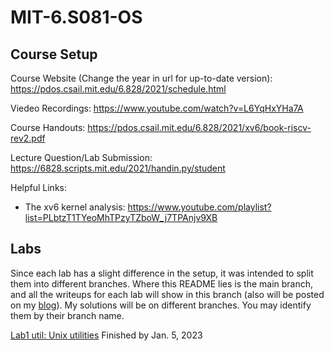 # MIT-6.S081-OS

## Course Setup

Course Website (Change the year in url for up-to-date version): https://pdos.csail.mit.edu/6.828/2021/schedule.html

Viedeo Recordings: https://www.youtube.com/watch?v=L6YqHxYHa7A

Course Handouts: https://pdos.csail.mit.edu/6.828/2021/xv6/book-riscv-rev2.pdf

Lecture Question/Lab Submission: https://6828.scripts.mit.edu/2021/handin.py/student

Helpful Links:

- The xv6 kernel analysis: https://www.youtube.com/playlist?list=PLbtzT1TYeoMhTPzyTZboW_j7TPAnjv9XB

## Labs

Since each lab has a slight difference in the setup, it was intended to split them into different branches. Where this README lies is the main branch, and all the writeups for each lab will show in this branch (also will be posted on my [blog](https://thomasonzhao.cn/tags/MIT-6-S081/)). My solutions will be on different branches. You may identify them by their branch name. 

[Lab1 util: Unix utilities](./Lab1%20util-Unix%20utilities.md)       Finished by Jan. 5, 2023
